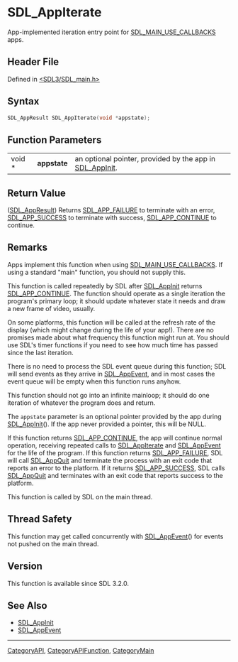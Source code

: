 # SDL_AppIterate

App-implemented iteration entry point for [SDL_MAIN_USE_CALLBACKS](SDL_MAIN_USE_CALLBACKS) apps.

## Header File

Defined in [<SDL3/SDL_main.h>](https://github.com/libsdl-org/SDL/blob/main/include/SDL3/SDL_main.h)

## Syntax

```c
SDL_AppResult SDL_AppIterate(void *appstate);
```

## Function Parameters

|        |              |                                                                         |
| ------ | ------------ | ----------------------------------------------------------------------- |
| void * | **appstate** | an optional pointer, provided by the app in [SDL_AppInit](SDL_AppInit). |

## Return Value

([SDL_AppResult](SDL_AppResult)) Returns [SDL_APP_FAILURE](SDL_APP_FAILURE)
to terminate with an error, [SDL_APP_SUCCESS](SDL_APP_SUCCESS) to terminate
with success, [SDL_APP_CONTINUE](SDL_APP_CONTINUE) to continue.

## Remarks

Apps implement this function when using
[SDL_MAIN_USE_CALLBACKS](SDL_MAIN_USE_CALLBACKS). If using a standard
"main" function, you should not supply this.

This function is called repeatedly by SDL after [SDL_AppInit](SDL_AppInit)
returns [SDL_APP_CONTINUE](SDL_APP_CONTINUE). The function should operate
as a single iteration the program's primary loop; it should update whatever
state it needs and draw a new frame of video, usually.

On some platforms, this function will be called at the refresh rate of the
display (which might change during the life of your app!). There are no
promises made about what frequency this function might run at. You should
use SDL's timer functions if you need to see how much time has passed since
the last iteration.

There is no need to process the SDL event queue during this function; SDL
will send events as they arrive in [SDL_AppEvent](SDL_AppEvent), and in
most cases the event queue will be empty when this function runs anyhow.

This function should not go into an infinite mainloop; it should do one
iteration of whatever the program does and return.

The `appstate` parameter is an optional pointer provided by the app during
[SDL_AppInit](SDL_AppInit)(). If the app never provided a pointer, this
will be NULL.

If this function returns [SDL_APP_CONTINUE](SDL_APP_CONTINUE), the app will
continue normal operation, receiving repeated calls to
[SDL_AppIterate](SDL_AppIterate) and [SDL_AppEvent](SDL_AppEvent) for the
life of the program. If this function returns
[SDL_APP_FAILURE](SDL_APP_FAILURE), SDL will call
[SDL_AppQuit](SDL_AppQuit) and terminate the process with an exit code that
reports an error to the platform. If it returns
[SDL_APP_SUCCESS](SDL_APP_SUCCESS), SDL calls [SDL_AppQuit](SDL_AppQuit)
and terminates with an exit code that reports success to the platform.

This function is called by SDL on the main thread.

## Thread Safety

This function may get called concurrently with
[SDL_AppEvent](SDL_AppEvent)() for events not pushed on the main thread.

## Version

This function is available since SDL 3.2.0.

## See Also

- [SDL_AppInit](SDL_AppInit)
- [SDL_AppEvent](SDL_AppEvent)

----
[CategoryAPI](CategoryAPI), [CategoryAPIFunction](CategoryAPIFunction), [CategoryMain](CategoryMain)

